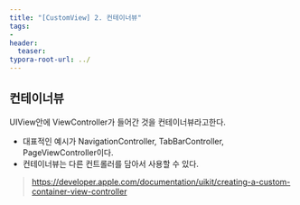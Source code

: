 ```yaml
---
title: "[CustomView] 2. 컨테이너뷰"
tags:
- 
header:
  teaser:
typora-root-url: ../
---
```


<!-- <img src="{{ '이미지경로' | relative_url }}" alt="이미지" width="30%"> -->


## 컨테이너뷰
UIView안에 ViewController가 들어간 것을 컨테이너뷰라고한다.
- 대표적인 예시가 NavigationController, TabBarController, PageViewController이다.
- 컨테이너뷰는 다른 컨트롤러를 담아서 사용할 수 있다.
> https://developer.apple.com/documentation/uikit/creating-a-custom-container-view-controller